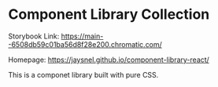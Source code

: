# Component Library Collection

Storybook Link: https://main--6508db59c01ba56d8f28e200.chromatic.com/

Homepage: https://jaysnel.github.io/component-library-react/

This is a componet library built with pure CSS.
